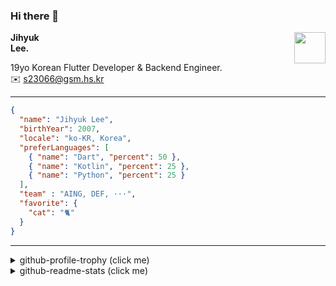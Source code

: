 ### Hi there 👋
<img src="https://github.githubassets.com/images/mona-loading-default.gif" width="50px" align="right">
</a>

**Jihyuk\
Lee.**

19yo Korean Flutter Developer & Backend Engineer.\
✉️ <s23066@gsm.hs.kr>

---

```json
{
  "name": "Jihyuk Lee",
  "birthYear": 2007,
  "locale": "ko-KR, Korea",
  "preferLanguages": [
    { "name": "Dart", "percent": 50 },
    { "name": "Kotlin", "percent": 25 },
    { "name": "Python", "percent": 25 }
  ],
  "team" : "AING, DEF, ···",
  "favorite": {
    "cat": "🐈"
  }
}
```
---
<details>
  <summary>github-profile-trophy (click me)</summary>
  
![](https://github-profile-trophy.vercel.app/?username=withJihyuk&row=1&column=8&theme=nord)
  
</details>
<details>
  <summary>github-readme-stats (click me)</summary>
  
<!--START_SECTION:waka-->
![Code Time](http://img.shields.io/badge/Code%20Time-677%20hrs%2050%20mins-blue)

![Lines of code](https://img.shields.io/badge/%EC%A0%80%EB%8A%94%20%EC%97%AC%ED%83%9C%EA%B9%8C%EC%A7%80%20-562.4%20thousand%20%EC%A4%84%EC%9D%98%20%EC%BD%94%EB%93%9C%EB%A5%BC%20%EC%9E%91%EC%84%B1%ED%96%88%EC%96%B4%EC%9A%94.-blue)

**저는 아침형 인간이에요. 🐤** 

```text
🌞 아침                     526 commits         █████░░░░░░░░░░░░░░░░░░░░   18.77 % 
🌆 낮　                     955 commits         █████████░░░░░░░░░░░░░░░░   34.07 % 
🌃 저녁                     1020 commits        █████████░░░░░░░░░░░░░░░░   36.39 % 
🌙 밤　                     302 commits         ███░░░░░░░░░░░░░░░░░░░░░░   10.77 % 
```


📊 **저는 이번주를 이렇게 시간을 보냈어요.** 

```text
🕑︎ Timezone: Asia/Seoul

💬 프로그래밍 언어들: 
Kotlin                   4 hrs 13 mins       ████████░░░░░░░░░░░░░░░░░   31.50 % 
Dart                     3 hrs 31 mins       ███████░░░░░░░░░░░░░░░░░░   26.27 % 
TypeScript               2 hrs 35 mins       █████░░░░░░░░░░░░░░░░░░░░   19.34 % 
JavaScript               45 mins             █░░░░░░░░░░░░░░░░░░░░░░░░   05.70 % 
Astro                    32 mins             █░░░░░░░░░░░░░░░░░░░░░░░░   04.08 % 

🔥 에디터들: 
VS Code                  8 hrs 52 mins       █████████████████░░░░░░░░   66.14 % 
IntelliJ IDEA            4 hrs 32 mins       ████████░░░░░░░░░░░░░░░░░   33.86 % 

💻 운영 체제들: 
Mac                      13 hrs 25 mins      █████████████████████████   100.00 % 
```


 Last Updated on 26/01/2025 18:45:10 UTC
<!--END_SECTION:waka-->

</details>

</div>

